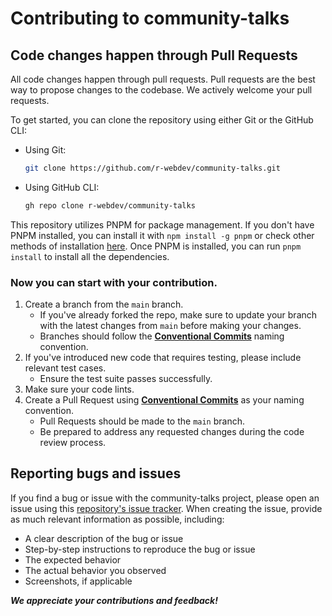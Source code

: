 # Contributing to community-talks

## Code changes happen through Pull Requests

All code changes happen through pull requests. Pull requests are the best way to propose changes to the codebase. We actively welcome your pull requests.

To get started, you can clone the repository using either Git or the GitHub CLI:

- Using Git:
  ```bash
  git clone https://github.com/r-webdev/community-talks.git
  ```
- Using GitHub CLI:
  ```bash
  gh repo clone r-webdev/community-talks
  ```

This repository utilizes PNPM for package management. If you don't have PNPM installed, you can install it with `npm install -g pnpm` or check other methods of installation [here](https://pnpm.io/installation). Once PNPM is installed, you can run `pnpm install` to install all the dependencies.

### Now you can start with your contribution.

1. Create a branch from the `main` branch.
   - If you've already forked the repo, make sure to update your branch with the latest changes from `main` before making your changes.
   - Branches should follow the [**Conventional Commits**](https://www.conventionalcommits.org/en/v1.0.0/) naming convention.
2. If you've introduced new code that requires testing, please include relevant test cases.
   - Ensure the test suite passes successfully.
3. Make sure your code lints.
4. Create a Pull Request using [**Conventional Commits**](https://www.conventionalcommits.org/en/v1.0.0/) as your naming convention.
   - Pull Requests should be made to the `main` branch.
   - Be prepared to address any requested changes during the code review process.

## Reporting bugs and issues

If you find a bug or issue with the community-talks project, please open an issue using this [repository's issue tracker](https://github.com/r-webdev/community-talks/issues). When creating the issue, provide as much relevant information as possible, including:

- A clear description of the bug or issue
- Step-by-step instructions to reproduce the bug or issue
- The expected behavior
- The actual behavior you observed
- Screenshots, if applicable

**_We appreciate your contributions and feedback!_**
